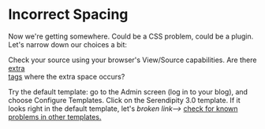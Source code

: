 # Incorrect Spacing

Now we're getting somewhere.  Could be a CSS problem, could be a plugin.  Let's narrow down our choices a bit:

Check your source using your browser's View/Source capabilities.  Are there [extra <BR/> tags](http://www.s9y.org/154.html) where the extra space occurs?

Try the default template: go to the Admin screen (log in to your blog), and choose Configure Templates.  Click on the Serendipity 3.0 template.  If it looks right in the default template, let's *broken link-->* [check for known problems in other templates.](http://www.s9y.org)
